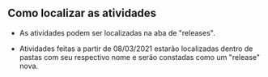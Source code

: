 ## Como localizar as atividades


 * As atividades podem ser localizadas na aba de "releases".

* Atividades feitas a partir de 08/03/2021 estarão localizadas dentro de pastas com seu respectivo nome e serão constadas como um "release" nova.








